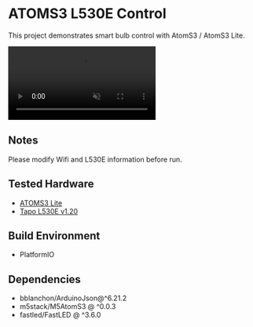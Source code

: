 # ATOMS3 L530E Control

This project demonstrates smart bulb control with AtomS3 / AtomS3 Lite. 

<div><video controls src="./l530e_control.mp4" muted="false"></video></div>

## Notes

Please modify Wifi and L530E information before run.

## Tested Hardware

* [ATOMS3 Lite](https://docs.m5stack.com/en/core/AtomS3%20Lite)
* [Tapo L530E v1.20](https://www.tp-link.com/en/home-networking/smart-bulb/tapo-l530e/)

## Build Environment

* PlatformIO

## Dependencies

* bblanchon/ArduinoJson@^6.21.2
* m5stack/M5AtomS3 @ ^0.0.3
* fastled/FastLED @ ^3.6.0
